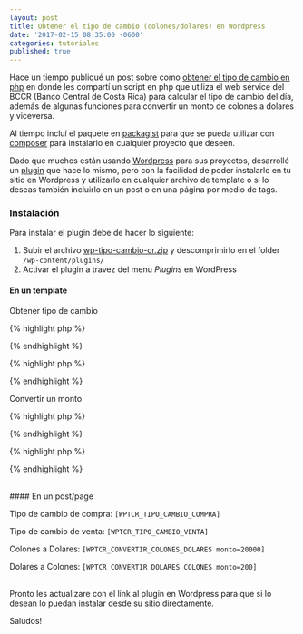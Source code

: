 ```yaml
---
layout: post
title: Obtener el tipo de cambio (colones/dolares) en Wordpress
date: '2017-02-15 08:35:00 -0600'
categories: tutoriales
published: true
---
```


Hace un tiempo publiqué un post sobre como [obtener el tipo de cambio en php][tipocambio] en donde
les compartí un script en php que utiliza el web service del BCCR (Banco Central de Costa Rica) para calcular el tipo de cambio
del día, además de algunas funciones para convertir un monto de colones a dolares y viceversa.

Al tiempo incluí el paquete en [packagist][packagist] para que se pueda utilizar con [composer][composer] para instalarlo en cualquier
proyecto que deseen.

Dado que muchos están usando [Wordpress][wordpress] para sus proyectos, desarrollé un [plugin][plugin] que hace lo mismo, pero con 
la facilidad de poder instalarlo en tu sitio en Wordpress y utilizarlo en cualquier archivo de template o si lo deseas también 
incluirlo en un post o en una página por medio de tags.

### Instalación

Para instalar el plugin debe de hacer lo siguiente:

1. Subir el archivo [wp-tipo-cambio-cr.zip][plugin] y descomprimirlo en el folder `/wp-content/plugins/` 
2. Activar el plugin a travez del menu *Plugins* en WordPress

#### En un template

Obtener tipo de cambio

{% highlight php %}
<?php wptcr_tipo_cambio('COMPRA'); ?>
{% endhighlight %}

{% highlight php %}
<?php wptcr_tipo_cambio('VENTA'); ?>
{% endhighlight %}

Convertir un monto

{% highlight php %}
<?php wptcr_convertir_colones_dolares(25000); ?>
{% endhighlight %}

{% highlight php %}
<?php wptcr_convertir_dolares_colones(100); ?>
{% endhighlight %}

<br />
#### En un post/page

Tipo de cambio de compra: `[WPTCR_TIPO_CAMBIO_COMPRA]`

Tipo de cambio de venta: `[WPTCR_TIPO_CAMBIO_VENTA]`

Colones a Dolares: `[WPTCR_CONVERTIR_COLONES_DOLARES monto=20000]`

Dolares a Colones: `[WPTCR_CONVERTIR_DOLARES_COLONES monto=200]`

<br />
Pronto les actualizare con el link al plugin en Wordpress para que si lo desean lo puedan instalar desde su sitio directamente.

Saludos!

[packagist]: https://packagist.org/packages/arielcr/tipocambio-bccr
[composer]: https://getcomposer.org/
[wordpress]: https://wordpress.org/
[plugin]: https://sourceforge.net/projects/wp-tipo-cambio-cr/files/wp-tipo-cambio-cr.zip
[tipocambio]: http://arielorozco.com/tutoriales/obtener-tipo-de-cambio-actual-colones-dolares-en-php/

